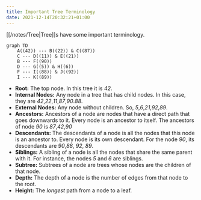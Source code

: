 ```yaml
---
title: Important Tree Terminology
date: 2021-12-14T20:32:21+01:00
---
```

[[/notes/Tree|Tree]]s have some important terminology.

```mermaid
graph TD
	A((42)) --- B((22)) & C((87))
	C --- D((11)) & E((21))
	B --- F((90))
	D --- G((5)) & H((6))
	F --- I((88)) & J((92))
	I --- K((89))
```
* **Root:** The top node. In this tree it is *42*.
* **Internal Nodes:** Any node in a tree that has child nodes. In this case, they are *42*,*22*,*11*,*87*,*90*.*88*.
* **External Nodes:** Any node without children. So, *5*,*6*,*21*,*92*,*89*.
* **Ancestors:** Ancestors of a node are nodes that have a direct path that goes downwards to it. Every node is an ancestor to itself. The ancestors of node *90* is *87*,*42*,*90*
* **Descendants:** The descendants of a node is all the nodes that this node is an ancestor to. Every node is its own descendant. For the node *90*, its descendants are *90*,*88*, *92*, *89*.
* **Siblings:** A sibling of a node is all the nodes that share the same parent with it. For instance, the nodes *5* and *6* are siblings.
* **Subtree:** Subtrees of a node are trees whose nodes are the children of that node.
* **Depth:** The depth of a node is the number of edges from that node to the root.
* **Height:**  The *longest* path from a node to a leaf.